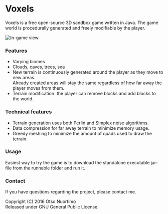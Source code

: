 # Voxels

Voxels is a free open-source 3D sandbox game written in Java. The game world is procedurally generated and freely modifiable by the player.

![In-game view](http://i.imgur.com/vlynbDY.jpg "In-game view")

### Features ###

* Varying biomes
* Clouds, caves, trees, sea
* New terrain is continuously generated around the player as they move to new areas.  
Already created areas will stay the same regardless of how far away the player moves from them.
* Terrain modification: the player can remove blocks and add blocks to the world.

### Technical features ###

* Terrain generation uses both Perlin and Simplex noise algorithms.
* Data compression for far away terrain to minimize memory usage.
* Greedy meshing to minimize the amount of quads used to draw the terrain.

### Usage ###

Easiest way to try the game is to download the standalone executable jar-file from the runnable folder and run it.

### Contact ###

If you have questions regarding the project, please contact me.

Copyright (C) 2016 Otso Nuortimo  
Released under GNU General Public License.

